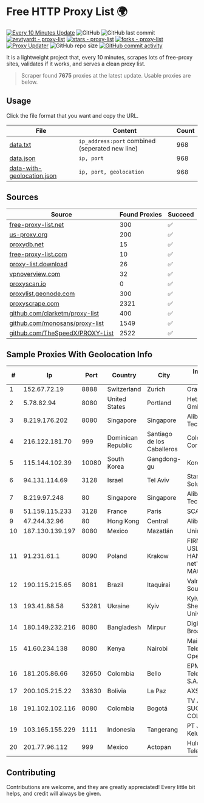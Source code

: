 
# Free HTTP Proxy List 🌍

[![Every 10 Minutes Update](https://github.com/mertguvencli/http-proxy-list/actions/workflows/main.yml/badge.svg?branch=main)](https://github.com/mertguvencli/http-proxy-list/actions/workflows/main.yml)
![GitHub](https://img.shields.io/github/license/mertguvencli/http-proxy-list)
![GitHub last commit](https://img.shields.io/github/last-commit/mertguvencli/http-proxy-list)
[![zevtyardt - proxy-list](https://img.shields.io/static/v1?label=zevtyardt&message=proxy-list&color=blue&logo=github)](https://github.com/zevtyardt/proxy-list "Go to GitHub repo")
[![stars - proxy-list](https://img.shields.io/github/stars/zevtyardt/proxy-list?style=social)](https://github.com/zevtyardt/proxy-list)
[![forks - proxy-list](https://img.shields.io/github/forks/zevtyardt/proxy-list?style=social)](https://github.com/zevtyardt/proxy-list)
[![Proxy Updater](https://github.com/zevtyardt/proxy-list/workflows/Proxy%20Updater/badge.svg)](https://github.com/zevtyardt/proxy-list/actions?query=workflow:"Proxy+Updater")
![GitHub repo size](https://img.shields.io/github/repo-size/zevtyardt/proxy-list)
[![GitHub commit activity](https://img.shields.io/github/commit-activity/m/zevtyardt/proxy-list?logo=commits)](https://github.com/zevtyardt/proxy-list/commits/main)

It is a lightweight project that, every 10 minutes, scrapes lots of free-proxy sites, validates if it works, and serves a clean proxy list.

> Scraper found **7675** proxies at the latest update. Usable proxies are below.

## Usage

Click the file format that you want and copy the URL.

|File|Content|Count|
|----|-------|-----|
|[data.txt](https://raw.githubusercontent.com/mertguvencli/http-proxy-list/main/proxy-list/data.txt)|`ip_address:port` combined (seperated new line)|968|
|[data.json](https://raw.githubusercontent.com/mertguvencli/http-proxy-list/main/proxy-list/data.json)|`ip, port`|968|
|[data-with-geolocation.json](https://raw.githubusercontent.com/mertguvencli/http-proxy-list/main/proxy-list/data-with-geolocation.json)|`ip, port, geolocation`|968|

## Sources

|Source|Found Proxies|Succeed|
|------|-------------|-------|
|[free-proxy-list.net](https://free-proxy-list.net)|300|✅|
|[us-proxy.org](https://www.us-proxy.org)|200|✅|
|[proxydb.net](http://proxydb.net)|15|✅|
|[free-proxy-list.com](https://free-proxy-list.com/?page=&port=&type%5B%5D=http&type%5B%5D=https&up_time=0&search=Search)|10|✅|
|[proxy-list.download](https://www.proxy-list.download/HTTP)|26|✅|
|[vpnoverview.com](https://vpnoverview.com/privacy/anonymous-browsing/free-proxy-servers)|32|✅|
|[proxyscan.io](https://www.proxyscan.io)|0|✅|
|[proxylist.geonode.com](https://proxylist.geonode.com/api/proxy-list?limit=300&page=1&sort_by=lastChecked&sort_type=desc&protocols=http,https)|300|✅|
|[proxyscrape.com](https://api.proxyscrape.com/v2/?request=displayproxies&protocol=http&timeout=10000&country=all&ssl=all&anonymity=all)|2321|✅|
|[github.com/clarketm/proxy-list](https://raw.githubusercontent.com/clarketm/proxy-list/master/proxy-list-raw.txt)|400|✅|
|[github.com/monosans/proxy-list](https://raw.githubusercontent.com/monosans/proxy-list/main/proxies/http.txt)|1549|✅|
|[github.com/TheSpeedX/PROXY-List](https://raw.githubusercontent.com/TheSpeedX/PROXY-List/master/http.txt)|2522|✅|


## Sample Proxies With Geolocation Info

|#|Ip|Port|Country|City|Internet Service Provider|
|-|--|----|-------|----|-------------------------|
|1|152.67.72.19|8888|Switzerland|Zurich|Oracle Corporation|
|2|5.78.82.94|8080|United States|Portland|Hetzner Online GmbH|
|3|8.219.176.202|8080|Singapore|Singapore|Alibaba (US) Technology Co., Ltd.|
|4|216.122.181.70|999|Dominican Republic|Santiago de los Caballeros|Colocation America Corporation|
|5|115.144.102.39|10080|South Korea|Gangdong-gu|Korea Telecom|
|6|94.131.114.69|3128|Israel|Tel Aviv|Stark Industries Solutions LTD|
|7|8.219.97.248|80|Singapore|Singapore|Alibaba (US) Technology Co., Ltd.|
|8|51.159.115.233|3128|France|Paris|SCALEWAY|
|9|47.244.32.96|80|Hong Kong|Central|Alibaba.com LLC|
|10|187.130.139.197|8080|Mexico|Mazatlán|Uninet S.A. de C.V.|
|11|91.231.61.1|8090|Poland|Krakow|FIRMA USLUGOWO-HANDLOWA "AG-net" JOANNA MACZENSKA|
|12|190.115.215.65|8081|Brazil|Itaquirai|Valmir Lopes De Souza|
|13|193.41.88.58|53281|Ukraine|Kyiv|Kyiv National Taras Shevchenko University|
|14|180.149.232.216|8080|Bangladesh|Mirpur|Digi Jadoo Broadband Ltd|
|15|41.60.234.138|8080|Kenya|Nairobi|Maintainer Liquid Telecommunications Operations Limited|
|16|181.205.86.66|32650|Colombia|Bello|EPM Telecomunicaciones S.A. E.S.P.|
|17|200.105.215.22|33630|Bolivia|La Paz|AXS Bolivia S. A.|
|18|191.102.102.116|8080|Colombia|Bogotá|TV AZTECA SUCURSAL COLOMBIA|
|19|103.165.155.229|1111|Indonesia|Tangerang|PT Jaringan Keluarga Bersama|
|20|201.77.96.112|999|Mexico|Actopan|Hulux Telecomunicaciones|



## Contributing

Contributions are welcome, and they are greatly appreciated! Every
little bit helps, and credit will always be given.

